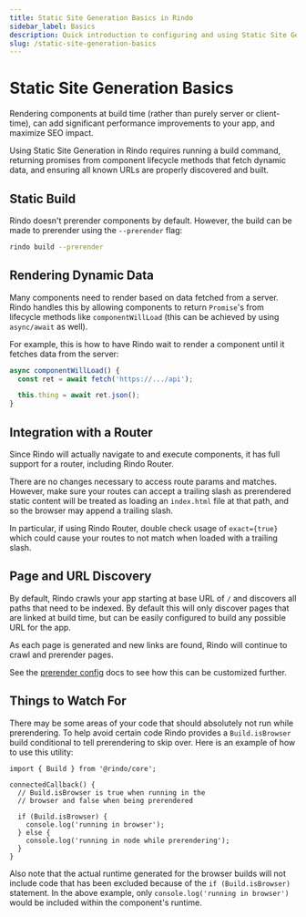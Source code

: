 ```yaml
---
title: Static Site Generation Basics in Rindo
sidebar_label: Basics
description: Quick introduction to configuring and using Static Site Generation in Rindo
slug: /static-site-generation-basics
---
```


# Static Site Generation Basics

Rendering components at build time (rather than purely server or client-time), can add significant performance improvements to your app, and maximize SEO impact.

Using Static Site Generation in Rindo requires running a build command, returning promises from component lifecycle methods that fetch dynamic data, and ensuring all known URLs are properly discovered and built.

## Static Build

Rindo doesn't prerender components by default. However, the build can be made to prerender using the `--prerender` flag:

```bash
rindo build --prerender
```

## Rendering Dynamic Data

Many components need to render based on data fetched from a server. Rindo handles this by allowing components to return `Promise`'s from lifecycle methods like `componentWillLoad` (this can be achieved by using `async/await` as well).

For example, this is how to have Rindo wait to render a component until it fetches data from the server:

```typescript
async componentWillLoad() {
  const ret = await fetch('https://.../api');

  this.thing = await ret.json();
}
```

## Integration with a Router

Since Rindo will actually navigate to and execute components, it has full support for a router, including Rindo Router.

There are no changes necessary to access route params and matches. However, make sure your routes can accept a trailing slash as prerendered static content will be treated as loading an `index.html` file at that path, and so the browser may append a trailing slash.

In particular, if using Rindo Router, double check usage of `exact={true}` which could cause your routes to not match when loaded with a trailing slash.

## Page and URL Discovery

By default, Rindo crawls your app starting at base URL of `/` and discovers all paths that need to be indexed. By default this will only discover pages that are linked at build time, but can be easily configured to build any possible URL for the app.

As each page is generated and new links are found, Rindo will continue to crawl and prerender pages.

See the [prerender config](./prerender-config.md) docs to see how this can be customized further.


## Things to Watch For

There may be some areas of your code that should absolutely not run while prerendering. To help avoid certain code Rindo provides a `Build.isBrowser` build conditional to tell prerendering to skip over. Here is an example of how to use this utility:

```tsx
import { Build } from '@rindo/core';

connectedCallback() {
  // Build.isBrowser is true when running in the
  // browser and false when being prerendered

  if (Build.isBrowser) {
    console.log('running in browser');
  } else {
    console.log('running in node while prerendering');
  }
}
```

Also note that the actual runtime generated for the browser builds will not include code that has been excluded because of the `if (Build.isBrowser)` statement. In the above example, only `console.log('running in browser')` would be included within the component's runtime.
